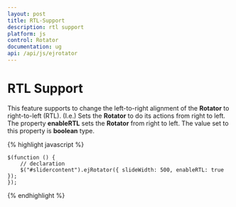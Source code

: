 ```yaml
---
layout: post
title: RTL-Support
description: rtl support
platform: js
control: Rotator
documentation: ug
api: /api/js/ejrotator
---
```


# RTL Support

This feature supports to change the left-to-right alignment of the **Rotator** to right-to-left (RTL). (I.e.) Sets the **Rotator** to do its actions from right to left. The property **enableRTL** sets the **Rotator** from right to left. The value set to this property is **boolean** type.

{% highlight javascript %}

    $(function () {
        // declaration
        $("#slidercontent").ejRotator({ slideWidth: 500, enableRTL: true });
    });

{% endhighlight %}



